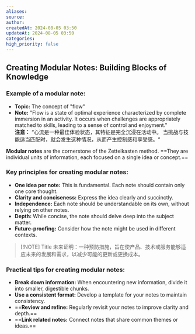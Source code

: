 ```yaml
---
aliases: 
source: 
author: 
createdAt: 2024-08-05 03:50
updateAt: 2024-08-05 03:50
categories: 
high_priority: false
---
```


## Creating Modular Notes: Building Blocks of Knowledge

### Example of a modular note:

- **Topic:** The concept of "flow"
- **Note:** "Flow is a state of optimal experience characterized by complete immersion in an activity. It occurs when challenges are appropriately matched to skills, leading to a sense of control and enjoyment."\
  **注意：** “心流是一种最佳体验状态，其特征是完全沉浸在活动中。 当挑战与技能适当匹配时，就会发生这种情况，从而产生控制感和享受感。“

**Modular notes** are the cornerstone of the Zettelkasten method. ==They are individual units of information, each focused on a single idea or concept.==

### Key principles for creating modular notes:

- **One idea per note:** This is fundamental. Each note should contain only one core thought.
- **Clarity and conciseness:** Express the idea clearly and succinctly.
- **Independence:** Each note should be understandable on its own, without relying on other notes.
- **Depth:** While concise, the note should delve deep into the subject matter.
- **Future-proofing:** Consider how the note might be used in different contexts.

> [!NOTE] Title
> 未来证明：一种预防措施，旨在使产品、技术或服务能够适应未来的发展和需求，以减少可能的更新或更换成本。

### Practical tips for creating modular notes:

- **Break down information:** When encountering new information, divide it into smaller, digestible chunks.
- **Use a consistent format:** Develop a template for your notes to maintain consistency.
- ==**Review and refine:** Regularly revisit your notes to improve clarity and depth.==
- ==**Link related notes:** Connect notes that share common themes or ideas.==



